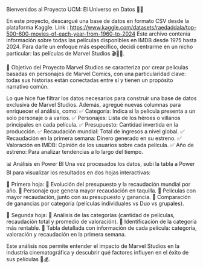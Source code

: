 Bienvenidos al Proyecto UCM: El Universo en Datos 🚀✨

En este proyecto, descargué una base de datos en formato CSV desde la plataforma Kaggle. Link : https://www.kaggle.com/datasets/raedaddala/top-500-600-movies-of-each-year-from-1960-to-2024
Este archivo contenía información sobre todas las películas disponibles en IMDB desde 1975 hasta 2024. Para darle un enfoque más específico, decidí centrarme en un nicho particular: las películas de Marvel Studios 🎬🦸‍♂️.

📌 Objetivo del Proyecto
Marvel Studios se caracteriza por crear películas basadas en personajes de Marvel Comics, con una particularidad clave: todas sus historias están conectadas entre sí y tienen un propósito narrativo común.

Lo que hice fue filtrar los datos necesarios para construir una base de datos exclusiva de Marvel Studios. Además, agregué nuevas columnas para enriquecer el análisis, como:
✅ Categoría: Indica si la película presenta a un solo personaje o a varios.
✅ Personajes: Lista de los héroes o villanos principales en cada película.
✅ Presupuesto: Cantidad invertida en la producción.
✅ Recaudación mundial: Total de ingresos a nivel global.
✅ Recaudación en la primera semana: Dinero generado en su estreno.
✅ Valoración en IMDB: Opinión de los usuarios sobre cada película.
✅ Año de estreno: Para analizar tendencias a lo largo del tiempo.

📊 Análisis en Power BI
Una vez procesados los datos, subí la tabla a Power BI para visualizar los resultados en dos hojas interactivas:

🔹 Primera hoja:
📌 Evolución del presupuesto y la recaudación mundial por año.
📌 Personaje que genera mayor recaudación en taquilla.
📌 Películas con mayor recaudación, junto con su presupuesto y ganancia.
📌 Comparación de ganancias por categoría (películas individuales vs Duo vs grupales).

🔹 Segunda hoja:
📌 Análisis de las categorías (cantidad de películas, recaudación total y promedio de valoración).
📌 Identificación de la categoría más rentable.
📌 Tabla detallada con información de cada película: categoría, valoración y recaudación en la primera semana.

Este análisis nos permite entender el impacto de Marvel Studios en la industria cinematográfica y descubrir qué factores influyen en el éxito de sus películas 🎥💰.
